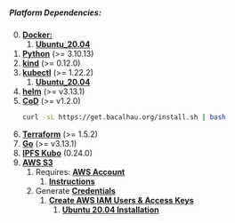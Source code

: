 ##### Platform Dependencies:
0. [**Docker:**](https://www.digitalocean.com/community/tutorials/how-to-install-and-use-docker-on-ubuntu-20-04)
   1. [**Ubuntu_20.04**]()
1. [**Python**](https://www.python.org/downloads/release/python-31013/) (>= 3.10.13)
2. [**kind**](https://kind.sigs.k8s.io/docs/user/quick-start/#installing-from-release-binaries) (>= 0.12.0)
3. [**kubectl**](https://kubernetes.io/docs/tasks/tools/install-kubectl-linux/) (>= 1.22.2)
   1. [**Ubuntu_20.04**]()
4. [**helm**](https://helm.sh/docs/intro/install/) (>= v3.13.1)
5. [**CoD**](https://docs.bacalhau.org/getting-started/installation/) (>= v1.2.0)
   ```bash
   curl -sL https://get.bacalhau.org/install.sh | bash
   ```
6. [**Terraform**](https://developer.hashicorp.com/terraform/tutorials/aws-get-started/install-cli) (>= 1.5.2)
7. [**Go**](https://go.dev/dl/) (>= v3.13.1)
8. [**IPFS Kubo**](https://docs.ipfs.tech/install/command-line/#system-requirements) (0.24.0)
9. [**AWS S3**](https://aws.amazon.com/s3/)
   1. Requires: [**AWS Account**](https://aws.amazon.com/)
      1. [**Instructions**](https://aws.amazon.com/premiumsupport/knowledge-center/create-and-activate-aws-account/)
   2. Generate [**Credentials**](https://docs.aws.amazon.com/IAM/latest/UserGuide/id_credentials_access-keys.html)
      1. [**Create AWS IAM Users & Access Keys**](https://aws.amazon.com/premiumsupport/knowledge-center/create-access-key/)
         1. [**Ubuntu 20.04 Installation**]()
